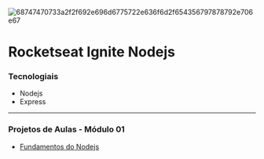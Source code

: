 ![68747470733a2f2f692e696d6775722e636f6d2f654356797878792e706e67](https://user-images.githubusercontent.com/85263053/168138093-e78bb78d-5a60-49a6-861e-3ab5a93e2821.png)
# Rocketseat Ignite Nodejs


### Tecnologiais 
- Nodejs
- Express
_______________________________________________________________________________________________________________________________________________________________________
### Projetos de Aulas - Módulo 01
- [Fundamentos do Nodejs](https://github.com/ivangomestr/ignite-fundamentos-nodejs/ "Link")
